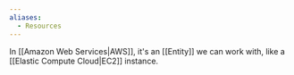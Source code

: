 ```yaml
---
aliases:
  - Resources
---
```

In [[Amazon Web Services|AWS]], it's an [[Entity]] we can work with, like a [[Elastic Compute Cloud|EC2]] instance.